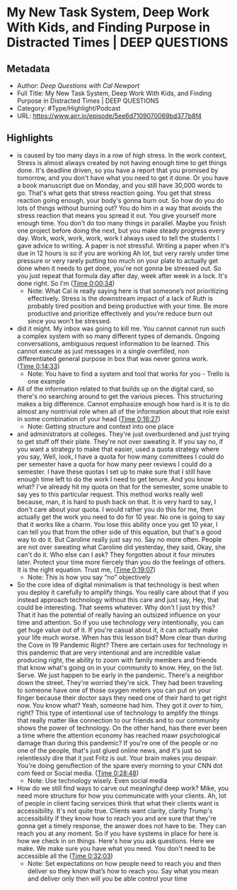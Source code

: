 # My New Task System, Deep Work With Kids, and Finding Purpose in Distracted Times | DEEP QUESTIONS

## Metadata

* Author: *Deep Questions with Cal Newport*
* Full Title: My New Task System, Deep Work With Kids, and Finding Purpose in Distracted Times | DEEP QUESTIONS
* Category: #Type/Highlight/Podcast
* URL: https://www.airr.io/episode/5ee6d7109070069bd377b8f4

## Highlights

* is caused by too many days in a row of high stress. In the work context, Stress is almost always created by not having enough time to get things done. It's deadline driven, so you have a report that you promised by tomorrow, and you don't have what you need to get it done. Or you have a book manuscript due on Monday, and you still have 30,000 words to go. That's what gets that stress reaction going. You get that stress reaction going enough, your body's gonna burn out. So how do you do lots of things without burning out? You do him in a way that avoids the stress reaction that means you spread it out. You give yourself more enough time. You don't do too many things in parallel. Maybe you finish one project before doing the next, but you make steady progress every day. Work, work, work, work, work I always used to tell the students I gave advice to writing. A paper is not stressful. Writing a paper when it's due in 12 hours is so if you are working Ah lot, but very rarely under time pressure or very rarely putting too much on your plate to actually get done when it needs to get done, you're not gonna be stressed out. So you just repeat that formula day after day, week after week in a lock. It's done right. So I'm ([Time 0:00:34](https://www.airr.io/quote/6010ac5c5aa99b31587aa95f))
  * Note: What Cal is really saying here is that someone’s not prioritizing effectively. Stress is the downstream impact of a lack of Ruth is probably tired position and being productive with your time. Be more productive and prioritize effectively and you’re reduce burn out since you won’t be stressed.
* did it might. My inbox was going to kill me. You cannot cannot run such a complex system with so many different types of demands. Ongoing conversations, ambiguous request information to be learned. This cannot execute as just messages in a single overfilled, non differentiated general purpose in box that was never gonna work. ([Time 0:14:33](https://www.airr.io/quote/6010ac595aa99b3e367aa95e))
  * Note: You have to find a system and tool that works for you - Trello is one example
* All of the information related to that builds up on the digital card, so there's no searching around to get the various pieces. This structuring makes a big difference. Cannot emphasize enough how hard is it is to do almost any nontrivial role when all of the information about that role exist in some combination of your head ([Time 0:16:27](https://www.airr.io/quote/6010ac575aa99be78a7aa95d))
  * Note: Getting structure and context into one place
* and administrators at colleges. They're just overburdened and just trying to get stuff off their plate. They're not over sweating it. If you say no, if you want a strategy to make that easier, used a quota strategy where you say, Well, look, I have a quota for how many committees I could do per semester have a quota for how many peer reviews I could do a semester. I have these quotas I set up to make sure that I still have enough time left to do the work I need to get tenure. And you know what? I've already hit my quota on that for the semester, some unable to say yes to this particular request. This method works really well because, man, it is hard to push back on that. It is very hard to say, I don't care about your quota. I would rather you do this for me, then actually get the work you need to do for 10 year. No one is going to say that it works like a charm. You lose this ability once you get 10 year, I can tell you that from the other side of this equation, but that's a good way to do it. But Caroline really just say no. Say no more often. People are not over sweating what Caroline did yesterday, they said, Okay, she can't do it. Who else can I ask? They forgotten about it four minutes later. Protect your time more fiercely than you do the feelings of others. It is the right equation. Trust me, ([Time 0:19:07](https://www.airr.io/quote/6010ac555aa99b25307aa95c))
  * Note: This is how you say “no” objectively
* So the core idea of digital minimalism is that technology is best when you deploy it carefully to amplify things. You really care about that if you instead approach technology without this care and just say, Hey, that could be interesting. That seems whatever. Why don't I just try this? That it has the potential of really having an outsized influence on your time and attention. So if you use technology very intentionally, you can get huge value out of it. If you're casual about it, it can actually make your life much worse. When has this lesson bid? More clear than during the Cove in 19 Pandemic Right? There are certain uses for technology in this pandemic that are very intentional and are incredible value producing right, the ability to zoom with family members and friends that know what's going on in your community to know. Hey, on the list. Serve. We just happen to be early in the pandemic. There's a neighbor down the street. They're worried they're sick. They had been traveling to someone have one of those oxygen meters you can put on your finger because their doctor says they need one of their hard to get right now. You know what? Yeah, someone had him. They got it over to him, right? This type of intentional use of technology to amplify the things that really matter like connection to our friends and to our community shows the power of technology. On the other hand, has there ever been a time where the attention economy has reached mawr psychological damage than during this pandemic? If you're one of the people or no one of the people, that's just glued online news, and it's just so relentlessly dire that it just Fritz is out. Your brain makes you despair. You're doing genuflection of the spare every morning to your CNN dot com feed or Social media. ([Time 0:28:48](https://www.airr.io/quote/6010ac615aa99b19a87aa960))
  * Note: Use technology wisely. Even social media
* How do we still find ways to carve out meaningful deep work? Mike, you need more structure for how you communicate with your clients. Ah, lot of people in client facing services think that what their clients want is accessibility. It's not quite true. Clients want clarity, clarity Trump's accessibility if they know how to reach you and are sure that they're gonna get a timely response, the answer does not have to be. They can reach you at any moment. So if you have systems in place for here is how we check in on things. Here's how you ask questions. Here we make. We make sure you have what you need. You don't need to be accessible all the ([Time 0:32:03](https://www.airr.io/quote/6010ac665aa99b0a547aa961))
  * Note: Set expectations on how people need to reach you and then deliver so they know that’s how to reach you. Say what you mean and deliver only then will you be able control your time

